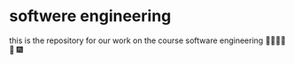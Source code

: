 # softwere engineering

this is the repository for our work on the course software engineering
:tada::tada::tada::tada::tada: :fireworks:
